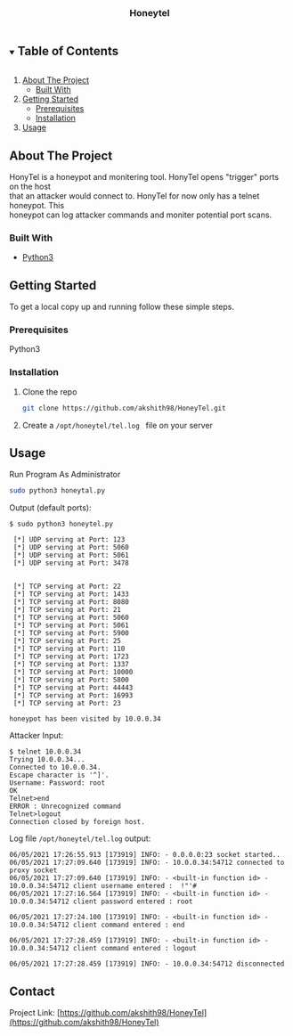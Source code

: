 <!-- PROJECT LOGO -->
<br />
<p align="center">
  <a href="https://github.com/akshith98/HoneyTel">
  </a>

  <h3 align="center">Honeytel</h3>

 

<!-- TABLE OF CONTENTS -->
<details open="open">
  <summary><h2 style="display: inline-block">Table of Contents</h2></summary>
  <ol>
    <li>
      <a href="#about-the-project">About The Project</a>
      <ul>
        <li><a href="#built-with">Built With</a></li>
      </ul>
    </li>
    <li>
      <a href="#getting-started">Getting Started</a>
      <ul>
        <li><a href="#prerequisites">Prerequisites</a></li>
        <li><a href="#installation">Installation</a></li>
      </ul>
    </li>
    <li><a href="#usage">Usage</a></li>
  </ol>
</details>



<!-- ABOUT THE PROJECT -->
## About The Project


HonyTel is a honeypot and monitering tool. HonyTel opens "trigger" ports on the host         
that an attacker would connect to. HonyTel for now only has a telnet honeypot. This            
honeypot can log attacker commands and moniter potential port scans. 


### Built With

* [Python3]()




<!-- GETTING STARTED -->
## Getting Started

To get a local copy up and running follow these simple steps.




### Prerequisites

Python3 

### Installation

1. Clone the repo
   ```sh
   git clone https://github.com/akshith98/HoneyTel.git
   ```
   
2. Create a ```/opt/honeytel/tel.log ``` file on your server



<!-- USAGE EXAMPLES -->
## Usage

Run Program As Administrator
   ```sh
   sudo python3 honeytal.py
   ```
Output (default ports):

```
$ sudo python3 honeytel.py

 [*] UDP serving at Port: 123
 [*] UDP serving at Port: 5060
 [*] UDP serving at Port: 5061
 [*] UDP serving at Port: 3478


 [*] TCP serving at Port: 22
 [*] TCP serving at Port: 1433
 [*] TCP serving at Port: 8080
 [*] TCP serving at Port: 21
 [*] TCP serving at Port: 5060
 [*] TCP serving at Port: 5061
 [*] TCP serving at Port: 5900
 [*] TCP serving at Port: 25
 [*] TCP serving at Port: 110
 [*] TCP serving at Port: 1723
 [*] TCP serving at Port: 1337
 [*] TCP serving at Port: 10000
 [*] TCP serving at Port: 5800
 [*] TCP serving at Port: 44443
 [*] TCP serving at Port: 16993
 [*] TCP serving at Port: 23
 
honeypot has been visited by 10.0.0.34
```

Attacker Input:

```
$ telnet 10.0.0.34
Trying 10.0.0.34...
Connected to 10.0.0.34.
Escape character is '^]'.
Username: Password: root
OK
Telnet>end
ERROR : Unrecognized command
Telnet>logout
Connection closed by foreign host.

```

Log file ```/opt/honeytel/tel.log``` output:

```
06/05/2021 17:26:55.913 [173919] INFO: - 0.0.0.0:23 socket started..
06/05/2021 17:27:09.640 [173919] INFO: - 10.0.0.34:54712 connected to proxy socket
06/05/2021 17:27:09.640 [173919] INFO: - <built-in function id> - 10.0.0.34:54712 client username entered :  !"'# 
06/05/2021 17:27:16.564 [173919] INFO: - <built-in function id> - 10.0.0.34:54712 client password entered : root
 
06/05/2021 17:27:24.100 [173919] INFO: - <built-in function id> - 10.0.0.34:54712 client command entered : end
 
06/05/2021 17:27:28.459 [173919] INFO: - <built-in function id> - 10.0.0.34:54712 client command entered : logout
 
06/05/2021 17:27:28.459 [173919] INFO: - 10.0.0.34:54712 disconnected
```





<!-- CONTACT -->
## Contact

Project Link: [https://github.com/akshith98/HoneyTel](https://github.com/akshith98/HoneyTel)








<!-- MARKDOWN LINKS & IMAGES -->
<!-- https://www.markdownguide.org/basic-syntax/#reference-style-links -->
[contributors-shield]: https://img.shields.io/github/contributors/github_username/repo.svg?style=for-the-badge
[contributors-url]: https://github.com/github_username/repo/graphs/contributors
[forks-shield]: https://img.shields.io/github/forks/github_username/repo.svg?style=for-the-badge
[forks-url]: https://github.com/github_username/repo/network/members
[stars-shield]: https://img.shields.io/github/stars/github_username/repo.svg?style=for-the-badge
[stars-url]: https://github.com/github_username/repo/stargazers
[issues-shield]: https://img.shields.io/github/issues/github_username/repo.svg?style=for-the-badge
[issues-url]: https://github.com/github_username/repo/issues
[license-shield]: https://img.shields.io/github/license/github_username/repo.svg?style=for-the-badge
[license-url]: https://github.com/github_username/repo/blob/master/LICENSE.txt
[linkedin-shield]: https://img.shields.io/badge/-LinkedIn-black.svg?style=for-the-badge&logo=linkedin&colorB=555
[image]: https://github.com/akshith98/SC-clone/blob/main/Usage-Image.png

